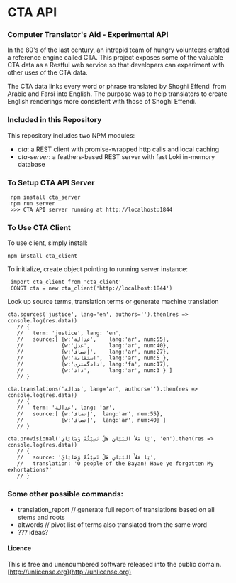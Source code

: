 # CTA API
### Computer Translator's Aid - Experimental API

In the 80's of the last century, an intrepid team of hungry volunteers crafted a reference engine called CTA. This project exposes some of the valuable CTA data as a Restful web service so that developers can experiment with other uses of the CTA data.

The CTA data links every word or phrase translated by Shoghi Effendi from Arabic and Farsi into English. The purpose was to help translators to create English renderings more consistent with those of Shoghi Effendi.

### Included in this Repository

This repository includes two NPM modules:

  * *cta*: a REST client with promise-wrapped http calls and local caching
  * *cta-server*: a feathers-based REST server with fast Loki in-memory database

### To Setup CTA API Server

```
 npm install cta_server
 npm run server
 >>> CTA API server running at http://localhost:1844
```


### To Use CTA Client

To use client, simply install:

```npm install cta_client```

To initialize, create object pointing to running server instance:

```
 import cta_client from 'cta_client'
 CONST cta = new cta_client('http://localhost:1844')
```

Look up source terms, translation terms or generate machine translation

```
cta.sources('justice', lang='en', authors='').then(res => console.log(res.data))
   // {
   //   term: 'justice', lang: 'en',
   //   source:[ {w:'عدالة',    lang:'ar', num:55},
   //            {w:'عدل',      lang:'ar', num:40},
   //            {w:'إنصاف',    lang:'ar', num:27},
   //            {w:'استقامة',  lang:'ar', num:5 },
   //            {w:'دادگستری', lang:'fa', num:17},
   //            {w:'داد',      lang:'ar', num:3 } ]
   // }
```

```
cta.translations('عدالة', lang='ar', authors='').then(res => console.log(res.data))
   // {
   //   term: 'عدالة', lang: 'ar',
   //   source:[ {w:'إنصاف',  lang:'ar', num:55},
   //            {w:'إنصاف',  lang:'ar', num:40} ]
   // }
```

```
cta.provisional('يَا مَلأَ البَيَانِ هَلْ نَسِيْتُمْ وَصَايَايَ', 'en').then(res => console.log(res.data))
   // {
   //   source: 'يَا مَلأَ البَيَانِ هَلْ نَسِيْتُمْ وَصَايَايَ',
   //   translation: 'O people of the Bayan! Have ye forgotten My exhortations?'
   // }
```

### Some other possible commands:

* translation_report // generate full report of translations based on all stems and roots
* altwords // pivot list of terms also translated from the same word
* ??? ideas?

#### Licence

This is free and unencumbered software released into the public domain. [http://unlicense.org](http://unlicense.org)

